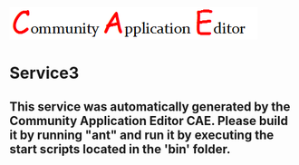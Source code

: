 ![CAE](https://github.com/PhilCAEOrg2/microservice-121/blob/master/img/logo.png)  

Service3
===================


This service was automatically generated by the Community Application Editor CAE. Please build it by running "ant" and run it by executing the start scripts located in the 'bin' folder.
---------------
